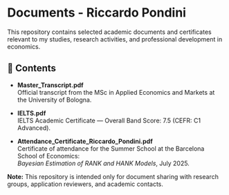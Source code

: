 # Documents - Riccardo Pondini

This repository contains selected academic documents and certificates relevant to my studies, research activities, and professional development in economics.

## 📄 Contents

- **Master_Transcript.pdf**  
  Official transcript from the MSc in Applied Economics and Markets at the University of Bologna.

- **IELTS.pdf**  
  IELTS Academic Certificate — Overall Band Score: 7.5 (CEFR: C1 Advanced).

- **Attendance_Certificate_Riccardo_Pondini.pdf**  
  Certificate of attendance for the Summer School at the Barcelona School of Economics:  
  _Bayesian Estimation of RANK and HANK Models_, July 2025.

**Note:** This repository is intended only for document sharing with research groups, application reviewers, and academic contacts.
